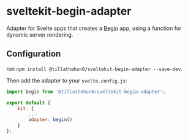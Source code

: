 # sveltekit-begin-adapter

Adapter for Svelte apps that creates a [Begin](https://begin.com/) app, using a function for dynamic server rendering.

## Configuration

run `npm install @tillathehun0/sveltekit-begin-adapter --save-dev`.

Then add the adapter to your `svelte.config.js`:

```js
import begin from '@tillathehun0/sveltekit-begin-adapter';

export default {
	kit: {
		...
		adapter: begin()
	}
};
```

